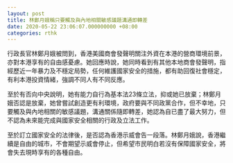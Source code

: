 ```yaml
---
layout: post
title: 林鄭月娥稱只要觸及與內地相關敏感議題溝通即轉差
date: 2020-05-22 23:06:07.000000000 +08:00
categories: rthk
---
```


行政長官林鄭月娥被問到，香港美國商會發聲明關注外資在本港的營商環境前景，亦對本港享有的自由感憂慮。她回應時說，她同時看到有其他本地商會發聲明，指經歷近一年暴力及不穩定局勢，任何維護國家安全的措施，都有助回復社會穩定，有利本港投資情緒，強調不同人有不同反應。

至於有否向中央說明，她有能力自行為基本法23條立法，抑或她已放棄；林鄭月娥否認是放棄，她曾嘗試創造更有利環境，政府要與不同政黨合作，但不幸地，只要觸及與內地相關的敏感議題，溝通關係隨即轉差，她認為自已盡了最大努力，但不認為未來能完成與國家安全相關的行政及立法工作。

至於訂立國家安全的法律後，是否認為香港示威會告一段落。林鄭月娥說，香港繼續是自由的城市，不會期望示威會停止，但希望市民明白若沒有保障國家安全，將會失去現時享有的各種自由。

